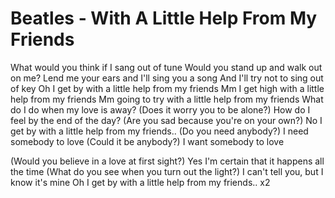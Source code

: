 # Beatles - With A Little Help From My Friends


What would you think if I sang out of tune
Would you stand up and walk out on me?
Lend me your ears and I'll sing you a song
And I'll try not to sing out of key
Oh I get by with a little help from my friends
Mm I get high with a little help from my friends
Mm going to try with a little help from my friends
What do I do when my love is away?
(Does it worry you to be alone?)
How do I feel by the end of the day?
(Are you sad because you're on your own?)
No I get by with a little help from my friends..
(Do you need anybody?)
I need somebody to love
(Could it be anybody?)
I want somebody to love

(Would you believe in a love at first sight?)
Yes I'm certain that it happens all the time
(What do you see when you turn out the light?)
I can't tell you, but I know it's mine
Oh I get by with a little help from my friends.. x2

